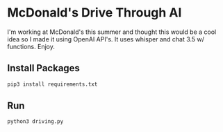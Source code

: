 # McDonald's Drive Through AI

I'm working at McDonald's this summer and thought this would be a cool idea so I made it using OpenAI API's. It uses whisper and chat 3.5 w/ functions. Enjoy.

## Install Packages

```sh
pip3 install requirements.txt
```

## Run

```sh
python3 driving.py
```
